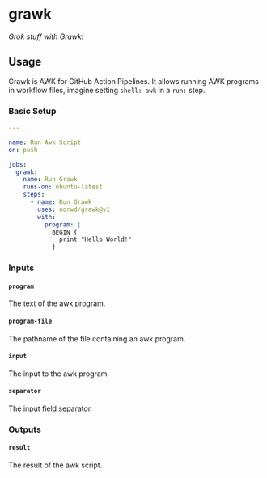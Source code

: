 # grawk

*Grok stuff with Grawk!*

## Usage

Grawk is AWK for GitHub Action Pipelines.
It allows running AWK programs in workflow files, imagine setting `shell: awk` in a `run:` step.

### Basic Setup

```yaml
---

name: Run Awk Script
on: push

jobs:
  grawk:
    name: Run Grawk
    runs-on: ubuntu-latest
    steps:
      - name: Run Grawk
        uses: norwd/grawk@v1
        with:
          program: |
            BEGIN {
              print "Hello World!"
            }
```

### Inputs

#### `program`

The text of the awk program.

#### `program-file`

The pathname of the file containing an awk program.

#### `input`

The input to the awk program.

#### `separator`

The input field separator.

### Outputs

#### `result`

The result of the awk script.
